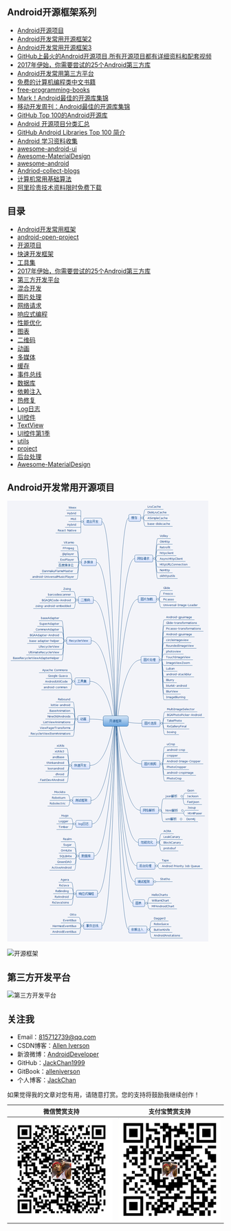 ## Android开源框架系列

- [Android开源项目](http://blog.csdn.net/axi295309066/article/details/53857958)
- [Android开发常用开源框架2](http://blog.csdn.net/axi295309066/article/details/53763565)
- [Android开发常用开源框架3](http://blog.csdn.net/axi295309066/article/details/53783009)
- [GitHub上最火的Android开源项目,所有开源项目都有详细资料和配套视频](https://github.com/open-android/Android)
- [2017年伊始，你需要尝试的25个Android第三方库](http://blog.csdn.net/axi295309066/article/details/56013369)
- [Android开发常用第三方平台](http://blog.csdn.net/axi295309066/article/details/52901991)
- [免费的计算机编程类中文书籍](https://github.com/justjavac/free-programming-books-zh_CN)
- [free-programming-books](https://github.com/vhf/free-programming-books)
- [Mark！Android最佳的开源库集锦](http://weibo.com/ttarticle/p/show?id=2309404039858120191334)
- [移动开发周刊：Android最佳的开源库集锦](http://weibo.com/ttarticle/p/show?id=2309404040295888065499)
- [GitHub Top 100的Android开源库](http://mp.weixin.qq.com/s?__biz=MzA4NTQwNDcyMA==&mid=402675429&idx=1&sn=ba3afd2069004b220eaa8a77fdecbaf7&scene=4#wechat_redirect)
- [Android 开源项目分类汇总](https://github.com/Trinea/android-open-project)
- [GitHub Android Libraries Top 100 简介](https://github.com/Freelander/Android_Data/blob/master/Android-Librarys-Top-100.md)
- [Android 学习资料收集](https://github.com/Freelander/Android_Data)
- [awesome-android-ui](https://github.com/wasabeef/awesome-android-ui)
- [Awesome-MaterialDesign](https://github.com/lightSky/Awesome-MaterialDesign)
- [awesome-android](https://snowdream.github.io/awesome-android/)
- [Andriod-collect-blogs](https://github.com/ZQiang94/Andriod-collect-blogs)
- [计算机常用基础算法](https://github.com/shijiebei2009/Algorithms)
- [阿里珍贵技术资料限时免费下载](https://zhuanlan.zhihu.com/p/25620810)

## 目录

* [Android开发常用框架](README.md)
* [android-open-project](android-open-project/android-open-project.md)
* [开源项目](company/company.md)
* [快速开发框架](快速开发/快速开发.md)
* [工具集](工具集/commons.md)
* [2017年伊始，你需要尝试的25个Android第三方库](android-open-project/2017年伊始，你需要尝试的25个Android第三方库.md)
* [第三方开发平台](开放平台/第三方开发平台.md)
* [混合开发](混合开发/混合开发.md)
* [图片处理](图片处理/图片处理.md)
* [网络请求](网络请求/net.md)
* [响应式编程](响应式编程/rx.md)
* [性能优化](性能优化/performance.md)
* [图表](图表/chart.md)
* [二维码](二维码/qrcode.md)
* [动画](动画/animation.md)
* [多媒体](多媒体/media.md)
* [缓存](缓存/cache.md)
* [事件总线](事件总线/eventbus.md)
* [数据库](数据库/database.md)
* [依赖注入](依赖注入/inject.md)
* [热修复](hotfix/hotfix.md)
* [Log日志](Log日志/logutils.md)
* [UI控件](UI控件/widget.md)
* [TextView](UI控件/TextView.md)
* [UI控件第1季](UI控件/demo1.md)
* [utils](utils/utils.md)
* [project](project/project.md)
* [后台处理](后台处理/后台处理.md)
* [Awesome-MaterialDesign](MaterialDesign/Awesome-MaterialDesign.md)

## Android开发常用开源项目

![开源框架](assets/开源框架.png)

![开源框架](http://img.blog.csdn.net/20161023134413810)

## 第三方开发平台

![第三方开发平台](http://img.blog.csdn.net/20161023155813600)

## 关注我

- Email：<815712739@qq.com>
- CSDN博客：[Allen Iverson](http://blog.csdn.net/axi295309066)
- 新浪微博：[AndroidDeveloper](http://weibo.com/u/1848214604?topnav=1&wvr=6&topsug=1&is_all=1)
- GitHub：[JackChan1999](https://github.com/JackChan1999)
- GitBook：[alleniverson](https://www.gitbook.com/@alleniverson)
- 个人博客：[JackChan](https://jackchan1999.github.io/)

如果觉得我的文章对您有用，请随意打赏。您的支持将鼓励我继续创作！

|                  微信赞赏支持                  |                 支付宝赞赏支持                  |
| :--------------------------------------: | :--------------------------------------: |
| <img src="assets/weixin.png" width="300" /> | <img src="assets/支付宝.jpg" width="300" /> |
